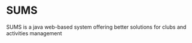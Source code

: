 # SUMS
SUMS is a java web-based system offering better solutions for clubs and activities management
